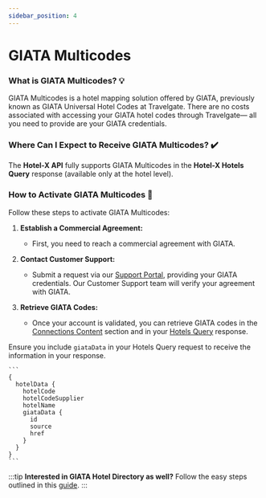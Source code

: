 ```yaml
---
sidebar_position: 4
---
```


# GIATA Multicodes

### What is GIATA Multicodes? 💡

GIATA Multicodes is a hotel mapping solution offered by GIATA, previously known as GIATA Universal Hotel Codes at Travelgate. There are no costs associated with accessing your GIATA hotel codes through Travelgate— all you need to provide are your GIATA credentials.

### Where Can I Expect to Receive GIATA Multicodes? ✔️

The **Hotel-X API** fully supports GIATA Multicodes in the **Hotel-X Hotels Query** response (available only at the hotel level).

### How to Activate GIATA Multicodes 🚀

Follow these steps to activate GIATA Multicodes:

1. **Establish a Commercial Agreement:**
   - First, you need to reach a commercial agreement with GIATA.

2. **Contact Customer Support:**
   - Submit a request via our [Support Portal](https://app.travelgate.com/support), providing your GIATA credentials. Our Customer Support team will verify your agreement with GIATA.

3. **Retrieve GIATA Codes:**
   - Once your account is validated, you can retrieve GIATA codes in the [Connections Content](/kb/app-features/connections/connections-content/content-management) section and in your [Hotels Query](/docs/apis/for-buyers/hotel-x-pull-buyers-api/content/hotels) response.

Ensure you include `giataData` in your Hotels Query request to receive the information in your response.

    ```
    {
      hotelData {
        hotelCode
        hotelCodeSupplier
        hotelName
        giataData {
          id
          source
          href
        }
      }
    }
    ```

:::tip
**Interested in GIATA Hotel Directory as well?**
Follow the easy steps outlined in this [guide](/kb/connectivity-products/for-buyers/mapping-solutions/giata/giata-multicodes).
:::

